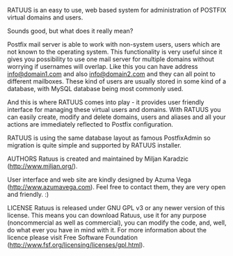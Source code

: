 RATUUS is an easy to use, web based system for administration of POSTFIX virtual 
domains and users.

Sounds good, but what does it really mean?

Postfix mail server is able to work with non-system users, users which are not 
known to the operating system. This functionality is very useful since it gives you 
possibility to use one mail server for multiple domains without worrying if usernames 
will overlap. Like this you can have address info@domain1.com and also info@domain2.com 
and they can all point to different mailboxes. These kind of users are usually stored 
in some kind of a database, with MySQL database being most commonly used.

And this is where RATUUS comes into play - it provides user friendly interface 
for managing these virtual users and domains. With RATUUS you can easily create, 
modify and delete domains, users and aliases and all your actions are immediately 
reflected to Postfix configuration.

RATUUS is using the same database layout as famous PostfixAdmin so migration is 
quite simple and supported by RATUUS installer.

AUTHORS
Ratuus is created and maintained by Miljan Karadzic (http://www.miljan.org/).

User interface and web site are kindly designed by Azuma Vega (http://www.azumavega.com). 
Feel free to contact them, they are very open and friendly. :)

LICENSE
Ratuus is released under GNU GPL v3 or any newer version of this license. This means 
you can download Ratuus, use it for any purpose (noncommercial as well as commercial), 
you can modify the code, and, well, do what ever you have in mind with it. For more 
information about the licence please visit Free Software Foundation 
(http://www.fsf.org/licensing/licenses/gpl.html).

